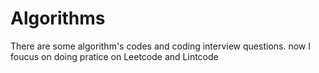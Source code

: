 # Algorithms
There are some algorithm's codes and coding interview questions.
now I foucus on doing pratice on Leetcode and Lintcode
